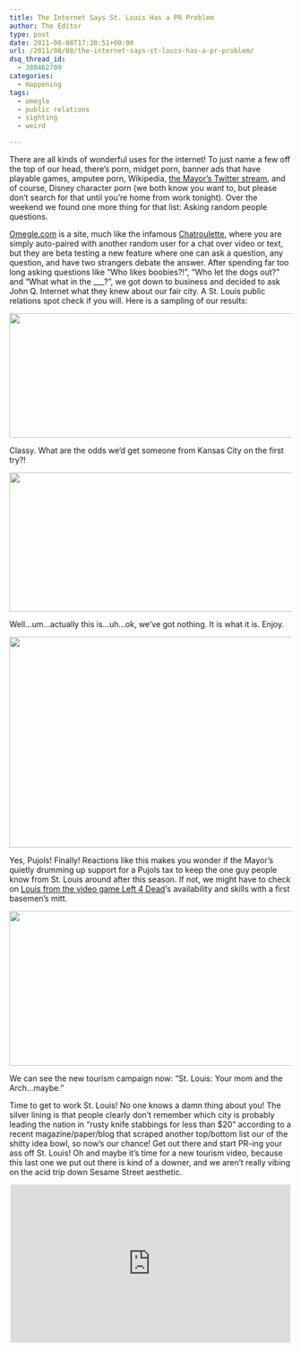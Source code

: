 ```yaml
---
title: The Internet Says St. Louis Has a PR Problem
author: The Editor
type: post
date: 2011-08-08T17:30:51+00:00
url: /2011/08/08/the-internet-says-st-louis-has-a-pr-problem/
dsq_thread_id:
  - 380462709
categories:
  - Happening
tags:
  - omegle
  - public relations
  - sighting
  - weird

---
```

There are all kinds of wonderful uses for the internet! To just name a few off the top of our head, there&#8217;s porn, midget porn, banner ads that have playable games, amputee porn, Wikipedia, <a href="http://twitter.com/mayorslay" target="_blank">the Mayor&#8217;s Twitter stream</a>, and of course, Disney character porn (we both know you want to, but please don&#8217;t search for that until you&#8217;re home from work tonight). Over the weekend we found one more thing for that list: Asking random people questions.

<a href="http://omegle.com" target="_blank">Omegle.com</a> is a site, much like the infamous <a href="http://en.wikipedia.org/wiki/Chatroulette" target="_blank">Chatroulette</a>, where you are simply auto-paired with another random user for a chat over video or text, but they are beta testing a new feature where one can ask a question, any question, and have two strangers debate the answer. After spending far too long asking questions like &#8220;Who likes boobies?!&#8221;, &#8220;Who let the dogs out?&#8221; and &#8220;What what in the \___?&#8221;, we got down to business and decided to ask John Q. Internet what they knew about our fair city. A St. Louis public relations spot check if you will. Here is a sampling of our results:

[<img class="aligncenter size-full wp-image-10447" title="omegle_stl_2" src="http://media.punchingkitty.com/wordpress/2011/08/omegle_stl_2.jpg" alt="" width="556" height="222" />][1]

Classy. What are the odds we&#8217;d get someone from Kansas City on the first try?!

[<img class="aligncenter size-full wp-image-10448" title="omegle_stl_3" src="http://media.punchingkitty.com/wordpress/2011/08/omegle_stl_3.jpg" alt="" width="564" height="248" />][2]

Well&#8230;um&#8230;actually this is&#8230;uh&#8230;ok, we&#8217;ve got nothing. It is what it is. Enjoy.

[<img class="aligncenter size-full wp-image-10449" title="omegle_stl_5" src="http://media.punchingkitty.com/wordpress/2011/08/omegle_stl_5.jpg" alt="" width="552" height="376" />][3]

Yes, Pujols! Finally! Reactions like this makes you wonder if the Mayor&#8217;s quietly drumming up support for a Pujols tax to keep the one guy people know from St. Louis around after this season. If not, we might have to check on <a href="http://left4dead.wikia.com/wiki/Louis" target="_blank">Louis from the video game Left 4 Dead</a>&#8216;s availability and skills with a first basemen&#8217;s mitt.

[<img class="aligncenter size-full wp-image-10450" title="omegle_stl_6" src="http://media.punchingkitty.com/wordpress/2011/08/omegle_stl_6.jpg" alt="" width="561" height="276" />][4]

We can see the new tourism campaign now: &#8220;St. Louis: Your mom and the Arch&#8230;maybe.&#8221;

Time to get to work St. Louis! No one knows a damn thing about you! The silver lining is that people clearly don&#8217;t remember which city is probably leading the nation in &#8220;rusty knife stabbings for less than $20&#8221; according to a recent magazine/paper/blog that scraped another top/bottom list our of the shitty idea bowl, so now&#8217;s our chance! Get out there and start PR-ing your ass off St. Louis! Oh and maybe it&#8217;s time for a new tourism video, because this last one we put out there is kind of a downer, and we aren&#8217;t really vibing on the acid trip down Sesame Street aesthetic.

<span class="embed-youtube" style="text-align:center; display: block;"><iframe class='youtube-player' type='text/html' width='500' height='282' src='http://www.youtube.com/embed/RTpoxmJK574?version=3&#038;rel=1&#038;fs=1&#038;autohide=2&#038;showsearch=0&#038;showinfo=1&#038;iv_load_policy=1&#038;wmode=transparent' allowfullscreen='true' style='border:0;'></iframe></span>

 [1]: http://media.punchingkitty.com/wordpress/2011/08/omegle_stl_2.jpg
 [2]: http://media.punchingkitty.com/wordpress/2011/08/omegle_stl_3.jpg
 [3]: http://media.punchingkitty.com/wordpress/2011/08/omegle_stl_5.jpg
 [4]: http://media.punchingkitty.com/wordpress/2011/08/omegle_stl_6.jpg